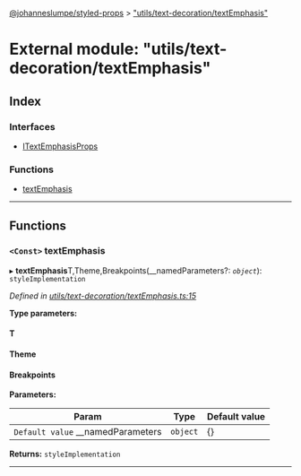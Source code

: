 [@johanneslumpe/styled-props](../README.md) > ["utils/text-decoration/textEmphasis"](../modules/_utils_text_decoration_textemphasis_.md)

# External module: "utils/text-decoration/textEmphasis"

## Index

### Interfaces

* [ITextEmphasisProps](../interfaces/_utils_text_decoration_textemphasis_.itextemphasisprops.md)

### Functions

* [textEmphasis](_utils_text_decoration_textemphasis_.md#textemphasis)

---

## Functions

<a id="textemphasis"></a>

### `<Const>` textEmphasis

▸ **textEmphasis**T,Theme,Breakpoints(__namedParameters?: *`object`*): `styleImplementation`

*Defined in [utils/text-decoration/textEmphasis.ts:15](https://github.com/johanneslumpe/styled-props/blob/3abf398/src/utils/text-decoration/textEmphasis.ts#L15)*

**Type parameters:**

#### T 
#### Theme 
#### Breakpoints 
**Parameters:**

| Param | Type | Default value |
| ------ | ------ | ------ |
| `Default value` __namedParameters | `object` |  {} |

**Returns:** `styleImplementation`

___


